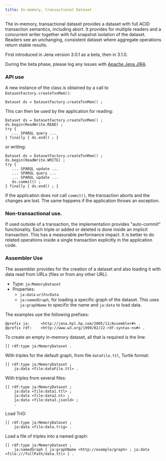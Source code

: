 ```yaml
---
title: In-memory, transactional Dataset
---
```


The in-memory, transactional dataset provides a dataset with full ACID
transaction semantics, including abort. It provides for multiple
readers and a concurrent writer together with full snapshot isolation of
the dataset.  Readers see an unchanging, consistent dataset where aggregate
operations return stable results.

First introduced in Jena version 3.0.1 as a beta, then in 3.1.0.

During the beta phase, please log any issues with [Apache Jena JIRA](https://issues.apache.org/jira/issues/?jql=project%20%3D%20JENA%20ORDER%20BY%20key%20DESC%2C%20priority%20DESC).

### API use

A new instance of the class is obtained by a call to `DatasetFactory.createTxnMem()`:

    Dataset ds = DatasetFactory.createTxnMem() ;

This can then be used by the application for reading:

    Dataset ds = DatasetFactory.createTxnMem() ;
    ds.begin(ReadWrite.READ) ;
    try {
       ... SPARQL query ...
    } finally { ds.end() ; }

or writing:

    Dataset ds = DatasetFactory.createTxnMem() ;
    ds.begin(ReadWrite.WRITE) ;
    try {
       ... SPARQL update ...
       ... SPARQL query ...
       ... SPARQL update ...
       ds.commit() ;
    } finally { ds.end() ; }

If the application does not call `commit()`, the transaction aborts and the
changes are lost. The same happens if the application throws an exception.

### Non-transactional use.

If used outside of a transaction, the implementation provides "auto-commit"
functionality. Each triple or added or deleted is done inside an implicit
transaction. This has a measurable performance impact. It is better to do
related operations inside a single transaction explicitly in the
application code.

### Assembler Use

The assembler provides for the creation of a dataset and also loading it
with data read from URLs (files or from any other URL).

-    Type: `ja:MemoryDataset`
-    Properties:
     - `ja:data` <i>`urlForData`</i>
     - `ja:namedGraph`, for loading a specific graph of the dataset.
        This uses `ja:graphName` to specific the name and `ja:data` to load data.

The examples use the following prefixes:

    @prefix ja:     <http://jena.hpl.hp.com/2005/11/Assembler#> .
    @prefix rdf:    <http://www.w3.org/1999/02/22-rdf-syntax-ns#> .

To create an empty in-memory dataset, all that is required is the line:

    [] rdf:type ja:MemoryDataset .

With triples for the default graph, from file `dataFile.ttl`, Turtle format:

    [] rdf:type ja:MemoryDataset ;
        ja:data <file:dataFile.ttl> .

With triples from several files:

    [] rdf:type ja:MemoryDataset ;
        ja:data <file:data1.ttl> ;
        ja:data <file:data2.nt> ;
        ja:data <file:data3.jsonld> ;
        .

Load TriG:

    [] rdf:type ja:MemoryDataset ;
        ja:data <file:data.trig> .

Load a file of triples into a named graph:

    [] rdf:type ja:MemoryDataset ;
        ja:namedGraph [ ja:graphName <http://example/graph> ; ja:data <file:///fullPath/data.ttl> ] .
